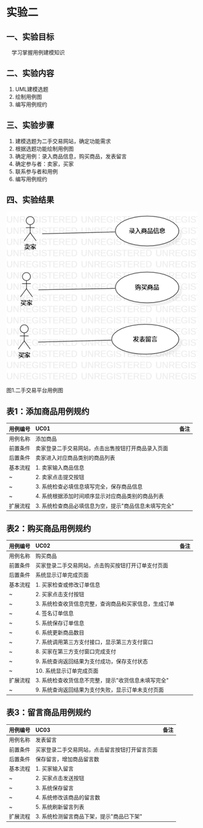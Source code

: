 # 实验二

## 一、实验目标

&emsp;学习掌握用例建模知识

## 二、实验内容

1. UML建模选题
2. 绘制用例图
3. 编写用例规约

## 三、实验步骤

1. 建模选题为二手交易网站，确定功能需求
2. 根据选题功能绘制用例图
3. 确定用例：录入商品信息，购买商品，发表留言
4. 确定参与者：卖家，买家
5. 联系参与者和用例
6. 编写用例规约

## 四、实验结果
![第一张UML图](./Lab2_UseCaseDiagram.png)

图1.二手交易平台用例图

## 表1：添加商品用例规约  

用例编号  | UC01 | 备注  
-|:-|-  
用例名称  | 添加商品 |   
前置条件  |卖家登录二手交易网站，点击出售按钮打开商品录入页面 |  
后置条件  |卖家进入对应商品类别的商品列表     |   
基本流程  | 1. 卖家输入商品信息  | 
~| 2. 卖家点击提交按钮  |   
~| 3. 系统检查必填信息填写完全，保存商品信息  |   
~| 4. 系统根据添加时间顺序显示对应商品类别的商品列表 |
扩展流程  | 3. 系统检查商品必填信息为空，提示"商品信息未填写完全"    |    

## 表2：购买商品用例规约  

用例编号  | UC02 | 备注  
-|:-|-  
用例名称  | 购买商品  |   
前置条件  | 买家登录二手交易网站，点击购买按钮打开订单支付页面   |
后置条件  | 系统显示订单完成页面   |   
基本流程  | 1. 买家检查或修改订单信息   |  
~| 2. 买家点击支付按钮 |   
~| 3. 系统检查收货信息完整，查询商品和买家信息，生成订单  |  
~| 4. 签名订单信息 |
~| 5. 系统保存订单信息 |   
~| 6. 系统更新商品数目 |
~| 7. 系统调用第三方支付接口，显示第三方支付窗口 |
~| 8. 买家在第三方支付窗口完成支付 |
~| 9. 系统查询返回结果为支付成功，保存支付状态|
~| 10. 系统显示订单完成页面  |
扩展流程  | 3. 系统检查收货信息不完整，提示"收货信息未填写完全"   |  
~| 9. 系统查询返回结果为支付失败，显示订单未支付页面 |

## 表3：留言商品用例规约  

用例编号  | UC03 | 备注  
-|:-|-  
用例名称  | 发表留言  |   
前置条件  | 买家登录二手交易网站，点击留言按钮打开留言页面   |
后置条件  | 保存留言，增加商品留言数   |   
基本流程  | 1. 买家输入留言   |  
~| 2. 买家点击发送按钮 |   
~| 3. 系统保存留言  |   
~| 4. 系统修改该商品的留言数 |   
~| 5. 系统刷新留言列表 |
扩展流程  | 3. 系统检测留言商品下架，提示"商品已下架" |  
